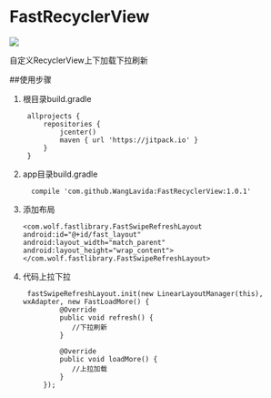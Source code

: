 # FastRecyclerView

[![](https://jitpack.io/v/WangLavida/FastRecyclerView.svg)](https://jitpack.io/#WangLavida/FastRecyclerView)

自定义RecyclerView上下加载下拉刷新

##使用步骤
1. 根目录build.gradle

		allprojects {
		    repositories {
		        jcenter()
		        maven { url 'https://jitpack.io' }
		    }
		}
2. app目录build.gradle

		 compile 'com.github.WangLavida:FastRecyclerView:1.0.1'


3.  添加布局
  
		<com.wolf.fastlibrary.FastSwipeRefreshLayout
        android:id="@+id/fast_layout"
        android:layout_width="match_parent"
        android:layout_height="wrap_content"></com.wolf.fastlibrary.FastSwipeRefreshLayout>
4. 代码上拉下拉

	  	fastSwipeRefreshLayout.init(new LinearLayoutManager(this), wxAdapter, new FastLoadMore() {
	            @Override
	            public void refresh() {
	               //下拉刷新
	            }
	
	            @Override
	            public void loadMore() {
	               //上拉加载
	            }
	        });